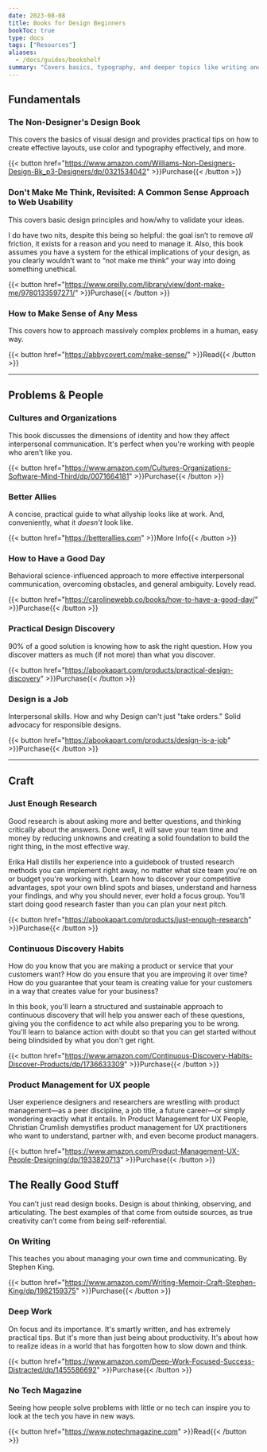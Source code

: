 ```yaml
---
date: 2023-08-08
title: Books for Design Beginners
bookToc: true
type: docs
tags: ["Resources"]
aliases:
  - /docs/guides/bookshelf
summary: "Covers basics, typography, and deeper topics like writing and communicating. Being a good designer is much more than what software you use."
---
```


## Fundamentals

### The Non-Designer's Design Book
This covers the basics of visual design and provides practical tips on how to create effective layouts, use color and typography effectively, and more.

{{< button href="https://www.amazon.com/Williams-Non-Designers-Design-Bk_p3-Designers/dp/0321534042" >}}Purchase{{< /button >}}

### Don't Make Me Think, Revisited: A Common Sense Approach to Web Usability
This covers basic design principles and how/why to validate your ideas. 

I do have two nits, despite this being so helpful: the goal isn’t to remove _all_ friction, it exists for a reason and you need to manage it. Also, this book assumes you have a system for the ethical implications of your design, as you clearly wouldn’t want to “not make me think” your way into doing something unethical. 

{{< button href="https://www.oreilly.com/library/view/dont-make-me/9780133597271/" >}}Purchase{{< /button >}}

### How to Make Sense of Any Mess
This covers how to approach massively complex problems in a human, easy way.

{{< button href="https://abbycovert.com/make-sense/" >}}Read{{< /button >}}

---
## Problems & People

### Cultures and Organizations
This book discusses the dimensions of identity and how they affect interpersonal communication. It's perfect when you're working with people who aren't like you.

{{< button href="https://www.amazon.com/Cultures-Organizations-Software-Mind-Third/dp/0071664181" >}}Purchase{{< /button >}}

### Better Allies
A concise, practical guide to what allyship looks like at work. And, conveniently, what it *doesn't* look like.

{{< button href="https://betterallies.com" >}}More Info{{< /button >}}

### How to Have a Good Day
Behavioral science-influenced approach to more effective interpersonal communication, overcoming obstacles, and general ambiguity. Lovely read.

{{< button href="https://carolinewebb.co/books/how-to-have-a-good-day/" >}}Purchase{{< /button >}}

### Practical Design Discovery
90% of a good solution is knowing how to ask the right question. How you discover matters as much (if not more) than what you discover.

{{< button href="https://abookapart.com/products/practical-design-discovery" >}}Purchase{{< /button >}}

### Design is a Job
Interpersonal skills. How and why Design can't just "take orders." Solid advocacy for responsible designs.

{{< button href="https://abookapart.com/products/design-is-a-job" >}}Purchase{{< /button >}}

---

## Craft
### Just Enough Research
Good research is about asking more and better questions, and thinking critically about the answers. Done well, it will save your team time and money by reducing unknowns and creating a solid foundation to build the right thing, in the most effective way.

Erika Hall distills her experience into a guidebook of trusted research methods you can implement right away, no matter what size team you're on or budget you're working with. Learn how to discover your competitive advantages, spot your own blind spots and biases, understand and harness your findings, and why you should never, ever hold a focus group. You’ll start doing good research faster than you can plan your next pitch.

{{< button href="https://abookapart.com/products/just-enough-research" >}}Purchase{{< /button >}}



### Continuous Discovery Habits
How do you know that you are making a product or service that your customers want? How do you ensure that you are improving it over time? How do you guarantee that your team is creating value for your customers in a way that creates value for your business?

In this book, you'll learn a structured and sustainable approach to continuous discovery that will help you answer each of these questions, giving you the confidence to act while also preparing you to be wrong. You'll learn to balance action with doubt so that you can get started without being blindsided by what you don't get right.

{{< button href="https://www.amazon.com/Continuous-Discovery-Habits-Discover-Products/dp/1736633309" >}}Purchase{{< /button >}}



### Product Management for UX people
User experience designers and researchers are wrestling with product management—as a peer discipline, a job title, a future career—or simply wondering exactly what it entails. In Product Management for UX People, Christian Crumlish demystifies product management for UX practitioners who want to understand, partner with, and even become product managers.

{{< button href="https://www.amazon.com/Product-Management-UX-People-Designing/dp/1933820713" >}}Purchase{{< /button >}}



## The Really Good Stuff
You can’t just read design books. Design is about thinking, observing, and articulating. The best examples of that come from outside sources, as true creativity can’t come from being self-referential. 

### On Writing
This teaches you about managing your own time and communicating. By Stephen King.

{{< button href="https://www.amazon.com/Writing-Memoir-Craft-Stephen-King/dp/1982159375" >}}Purchase{{< /button >}}

### Deep Work
On focus and its importance. It's smartly written, and has extremely practical tips. But it's more than just being about productivity. It's about how to realize ideas in a world that has forgotten how to slow down and think.

{{< button href="https://www.amazon.com/Deep-Work-Focused-Success-Distracted/dp/1455586692" >}}Purchase{{< /button >}}

### No Tech Magazine
Seeing how people solve problems with little or no tech can inspire you to look at the tech you have in new ways.

{{< button href="https://www.notechmagazine.com" >}}Read{{< /button >}}